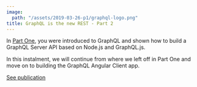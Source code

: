 ```yaml
---
image:
  path: "/assets/2019-03-26-p1/graphql-logo.png"
title: GraphQL is the new REST - Part 2
---
```


In [Part One](https://www.bhaidar.dev/2019/03/graphql-is-the-new-rest-part1), you were introduced to GraphQL and shown how to build a GraphQL Server API based on Node.js and GraphQL.js.

In this instalment, we will continue from where we left off in Part One and move on to building the GraphQL Angular Client app.


[See publication](https://medium.com/@thisdotmedia/graphql-is-the-new-rest-part-2-56d6b63fa824)
